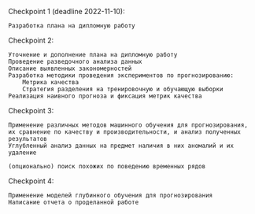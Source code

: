 Checkpoint 1 (deadline 2022-11-10):

    Разработка плана на дипломную работу

Checkpoint 2:

    Уточнение и дополнение плана на дипломную работу
    Проведение разведочного анализа данных
    Описание выявленных закономерностей
    Разработка методики проведения экспериментов по прогнозированию:
        Метрика качества
        Стратегия разделения на тренировочную и обучающую выборки
    Реализация наивного прогноза и фиксация метрик качества

Checkpoint 3:
    
    Применение различных методов машинного обучения для прогнозирования, их сравнение по качеству и производительности, и анализ полученных результатов
    Углубленный анализ данных на предмет наличия в них аномалий и их удаление

    (опционально) поиск похожих по поведению временных рядов

Checkpoint 4: 
    
    Применение моделей глубинного обучения для прогнозирования
    Написание отчета о проделанной работе

    

    
